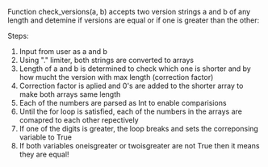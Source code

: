 Function check_versions(a, b) accepts two version strings a and b of any length 
and detemine if versions are equal or if one is greater than the other:

Steps:

1. Input from user as a and b
4. Using "." limiter, both strings are converted to arrays
2. Length of a and b is determined to check which one is shorter and by how mucht the version with max length (correction factor)
3. Correction factor is aplied and 0's are added to the shorter array to make both arrays same length
4. Each of the numbers are parsed as Int to enable comparisions
5. Until the for loop is satisfied, each of the numbers in the arrays are comapred to each other repectively
6. If one of the digits is greater, the loop breaks and sets the correponsing variable to True
7. If both variables oneisgreater or twoisgreater are not True then it means they are equal!
